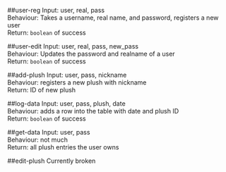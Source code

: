 ##user-reg
Input: user, real, pass  
Behaviour: Takes a username, real name, and password, registers a new user  
Return: `boolean` of success  

##user-edit
Input: user, real, pass, new_pass  
Behaviour: Updates the password and realname of a user  
Return: `boolean` of success  

##add-plush
Input: user, pass, nickname  
Behaviour: registers a new plush with nickname  
Return: ID of new plush  

##log-data
Input: user, pass, plush, date  
Behaviour: adds a row into the table with date and plush ID  
Return: `boolean` of success  

##get-data
Input: user, pass  
Behaviour: not much  
Return: all plush entries the user owns  

##edit-plush
Currently broken

